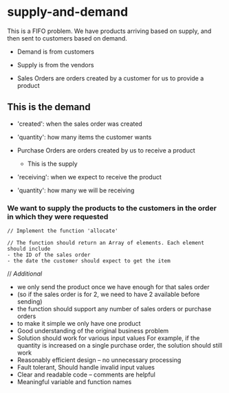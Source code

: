 # supply-and-demand

This is a FIFO problem. We have products arriving based on supply, and then sent to customers based on demand.

- Demand is from customers

- Supply is from the vendors

- Sales Orders are orders created by a customer for us to provide a product

## This is the demand

- 'created': when the sales order was created

- 'quantity': how many items the customer wants

- Purchase Orders are orders created by us to receive a product

  - This is the supply

- 'receiving': when we expect to receive the product

- 'quantity': how many we will be receiving

### We want to supply the products to the customers in the order in which they were requested

 ```text
// Implement the function 'allocate'

// The function should return an Array of elements. Each element should include
 - the ID of the sales order
 - the date the customer should expect to get the item
 ```

// *Additional*

- we only send the product once we have enough for that sales order
- (so if the sales order is for 2, we need to have 2 available before sending)
- the function should support any number of sales orders or purchase orders
- to make it simple we only have one product
- Good understanding of the original business problem
- Solution should work for various input values For example, if the quantity is increased on a single purchase order, the solution should still work
- Reasonably efficient design – no unnecessary processing
- Fault tolerant, Should handle invalid input values
- Clear and readable code – comments are helpful
- Meaningful variable and function names
